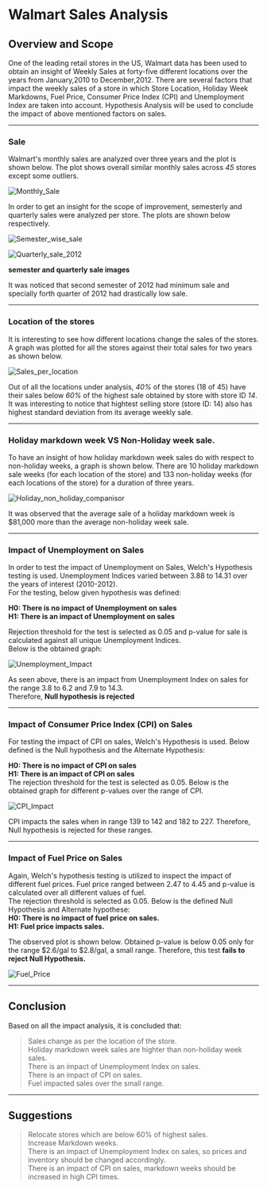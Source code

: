 # Walmart Sales Analysis


## Overview and Scope
One of the leading retail stores in the US, Walmart data has been used to obtain an insight of Weekly Sales at forty-five different locations over the years from January,2010 to December,2012. There are several factors that impact the weekly sales of a store in which Store Location, Holiday Week Markdowns, Fuel Price, Consumer Price Index (CPI) and Unemployment Index are taken into account.
Hypothesis Analysis will be used to conclude the impact of above mentioned factors on sales.

---

### Sale
Walmart's monthly sales are analyzed over three years and the plot is shown below. The plot shows overall similar monthly sales across *45* stores except some outliers.


![Monthly_Sale](WalmartSaleImages/monthly.png)

In order to get an insight for the scope of improvement, semesterly and quarterly sales were analyzed per store. The plots are shown below respectively.<br/>

![Semester_wise_sale](WalmartSaleImages/semester.png)

![Quarterly_sale_2012](WalmartSaleImages/quarterly.png)


**semester and quarterly sale images**

It was noticed that second semester of 2012 had minimum sale and specially forth quarter of 2012 had drastically low sale.<br/>

---

### Location of the stores
It is interesting to see how different locations change the sales of the stores. A graph was plotted for all the stores against their total sales for two years as shown below.<br/>

![Sales_per_location](WalmartSaleImages/location.png)


Out of all the locations under analysis, *40%* of the stores (18 of 45) have their sales below *60%* of the highest sale obtained by store with store ID *14*. It was interesting to notice that hightest selling store (store ID: 14) also has highest standard deviation from its average weekly sale.<br/>

---


### Holiday markdown week VS Non-Holiday week sale.
To have an insight of how holiday markdown week sales do with respect to non-holiday weeks, a graph is shown below. There are 10 holiday markdown sale weeks (for each location of the store)  and 133 non-holiday weeks (for each locations of the store) for a duration of three years.

![Holiday_non_holiday_companisor](WalmartSaleImages/holiday.png)



It was observed that the average sale of a holiday markdown week is $81,000 more than the average non-holiday week sale. <br/>

---

### Impact of Unemployment on Sales
In order to test the impact of Unemployment on Sales, Welch's Hypothesis testing is used. Unemployment Indices varied between 3.88 to 14.31 over the years of interest (2010-2012). <br/> For the testing, below given hypothesis was defined:

**H0: There is no impact of Unemployment on sales** <br />
**H1: There is an impact of Unemployment on sales** <br/>

Rejection threshold for the test is selected as 0.05 and p-value for sale is calculated against all unique Unemployment Indices. <br/> Below is the obtained graph:

![Unemployment_Impact](WalmartSaleImages/unemployment.png)


As seen above, there is an impact from Unemployment Index on sales for the range 3.8 to 6.2 and 7.9 to 14.3.<br/> Therefore, **Null hypothesis is rejected**<br/>

---

### Impact of Consumer Price Index (CPI) on Sales
For testing the impact of CPI on sales, Welch's Hypothesis is used. Below defined is the Null hypothesis and the Alternate Hypothesis: <br/>

**H0: There is no impact of CPI on sales** <br/>
**H1: There is an impact of CPI on sales** <br/>
The rejection threshold for the test is selected as 0.05. Below is the obtained graph for different p-values over the range of CPI.

![CPI_Impact](WalmartSaleImages/CPI.png)


CPI impacts the sales when in range 139 to 142 and 182 to 227. Therefore, Null hypothesis is rejected for these ranges.<br/>

---

### Impact of Fuel Price on Sales
Again, Welch's hypothesis testing is utilized to inspect the impact of different fuel prices. Fuel price ranged between 2.47 to 4.45 and p-value is calculated over all different values of fuel.<br/>
The rejection threshold is selected as 0.05. Below is the defined Null Hypothesis and Alternate hypothese:<br/>
**H0: There is no impact of fuel price on sales.**<br/>
**H1: Fuel price impacts sales.**<br/>

The observed plot is shown below. Obtained p-value is below 0.05 only for the range $2.6/gal to $2.8/gal, a small range. Therefore, this test **fails to reject Null Hypothesis.** <br/>

![Fuel_Price](WalmartSaleImages/fuel.png)




---

## Conclusion
Based on all the impact analysis, it is concluded that:<br/>
> Sales change as per the location of the store.<br/>
> Holiday markdown week sales are highter than non-holiday week sales.<br/>
> There is an impact of Unemployment Index on sales.<br/>
> There is an impact of CPI on sales.<br/>
> Fuel impacted sales over the small range.<br/> 

---

## Suggestions
> Relocate stores which are below 60% of highest sales.<br/>
> Increase Markdown weeks.<br/>
> There is an impact of Unemployment Index on sales, so prices and inventory should be changed accordingly.<br/>
> There is an impact of CPI on sales, markdown weeks should be increased in high CPI times.<br/>